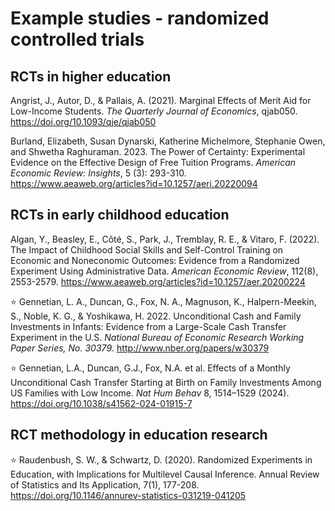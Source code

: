 # Example studies - randomized controlled trials

## RCTs in higher education

Angrist, J., Autor, D., & Pallais, A. (2021). Marginal Effects of Merit Aid for Low-Income Students. *The Quarterly Journal of Economics*, qjab050. https://doi.org/10.1093/qje/qjab050

Burland, Elizabeth, Susan Dynarski, Katherine Michelmore, Stephanie Owen, and Shwetha Raghuraman. 2023. The Power of Certainty: Experimental Evidence on the Effective Design of Free Tuition Programs. *American Economic Review: Insights*, 5 (3): 293-310. https://www.aeaweb.org/articles?id=10.1257/aeri.20220094

## RCTs in early childhood education

Algan, Y., Beasley, E., Côté, S., Park, J., Tremblay, R. E., & Vitaro, F. (2022). The Impact of Childhood Social Skills and Self-Control Training on Economic and Noneconomic Outcomes: Evidence from a Randomized Experiment Using Administrative Data. *American Economic Review*, 112(8), 2553-2579. https://www.aeaweb.org/articles?id=10.1257/aer.20200224 

:star: Gennetian, L. A., Duncan, G., Fox, N. A., Magnuson, K., Halpern-Meekin, S., Noble, K. G., & Yoshikawa, H. 2022. Unconditional Cash and Family Investments in Infants: Evidence from a Large-Scale Cash Transfer Experiment in the U.S. *National Bureau of Economic Research Working Paper Series, No. 30379*. http://www.nber.org/papers/w30379

:star: Gennetian, L.A., Duncan, G.J., Fox, N.A. et al. Effects of a Monthly Unconditional Cash Transfer Starting at Birth on Family Investments Among US Families with Low Income. *Nat Hum Behav* 8, 1514–1529 (2024). https://doi.org/10.1038/s41562-024-01915-7

## RCT methodology in education research

:star: Raudenbush, S. W., & Schwartz, D. (2020). Randomized Experiments in Education, with Implications for Multilevel Causal Inference. Annual Review of Statistics and Its Application, 7(1), 177-208. https://doi.org/10.1146/annurev-statistics-031219-041205
